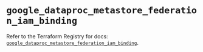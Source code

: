 # `google_dataproc_metastore_federation_iam_binding`

Refer to the Terraform Registry for docs: [`google_dataproc_metastore_federation_iam_binding`](https://registry.terraform.io/providers/hashicorp/google/6.39.0/docs/resources/dataproc_metastore_federation_iam_binding).
